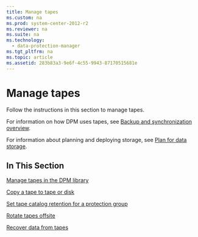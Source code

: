```yaml
---
title: Manage tapes
ms.custom: na
ms.prod: system-center-2012-r2
ms.reviewer: na
ms.suite: na
ms.technology: 
  - data-protection-manager
ms.tgt_pltfrm: na
ms.topic: article
ms.assetid: 283b83a3-9e6f-4c55-9943-87170515681e
---
```

# Manage tapes
Follow the instructions in this section to manage tapes.

For information on how DPM uses tapes, see [Backup and synchronization overview](assetId:///9e38d9e8-68f1-46bb-93ea-94e1d584abd6).

For information about planning and deploying storage, see [Plan for data storage](assetId:///651bce70-4334-44e8-88a7-84f185f8c8d8).

## In This Section
[Manage tapes in the DPM library](Manage-tapes-in-the-DPM-library.md)

[Copy a tape to tape or disk](Copy-a-tape-to-tape-or-disk.md)

[Set tape catalog retention for a protection group](Set-tape-catalog-retention-for-a-protection-group.md)

[Rotate tapes offsite](Rotate-tapes-offsite.md)

[Recover data from tapes](Recover-data-from-tapes.md)


